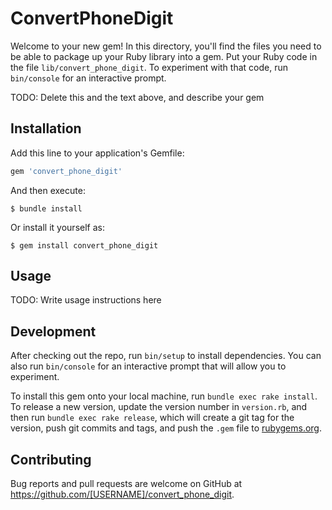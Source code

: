 # ConvertPhoneDigit

Welcome to your new gem! In this directory, you'll find the files you need to be able to package up your Ruby library into a gem. Put your Ruby code in the file `lib/convert_phone_digit`. To experiment with that code, run `bin/console` for an interactive prompt.

TODO: Delete this and the text above, and describe your gem

## Installation

Add this line to your application's Gemfile:

```ruby
gem 'convert_phone_digit'
```

And then execute:

    $ bundle install

Or install it yourself as:

    $ gem install convert_phone_digit

## Usage

TODO: Write usage instructions here

## Development

After checking out the repo, run `bin/setup` to install dependencies. You can also run `bin/console` for an interactive prompt that will allow you to experiment.

To install this gem onto your local machine, run `bundle exec rake install`. To release a new version, update the version number in `version.rb`, and then run `bundle exec rake release`, which will create a git tag for the version, push git commits and tags, and push the `.gem` file to [rubygems.org](https://rubygems.org).

## Contributing

Bug reports and pull requests are welcome on GitHub at https://github.com/[USERNAME]/convert_phone_digit.

